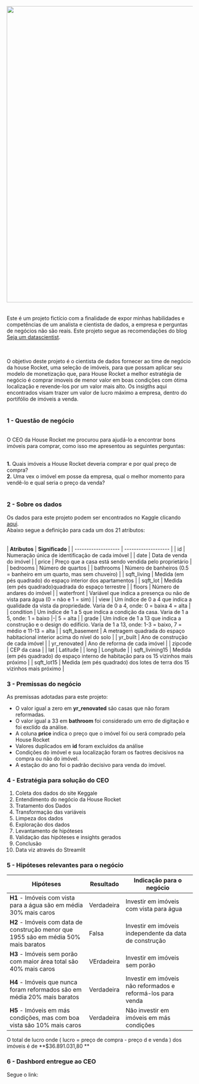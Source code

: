 <div align="center">
<img src="https://user-images.githubusercontent.com/92799101/155856910-c5ac35e9-d220-4533-9bad-ce47699450e6.png" width="800px" />
</div>

<!--- <img width="1360" alt="b8301210-f45f-11ea-8507-71ed316973d3-How-to-Find-Out-How-Much-a-House-Sold-For" src="https://user-images.githubusercontent.com/92799101/155856910-c5ac35e9-d220-4533-9bad-ce47699450e6.png"> --->
<br>
<br>
Este é um projeto fictício com a finalidade de expor minhas habilidades e competências de um analista e cientista de dados, a empresa e perguntas de negócios não são reais.
Este projeto segue as recomendações do blog <a href="https://sejaumdatascientist.com/os-5-projetos-de-data-science-que-fara-o-recrutador-olhar-para-voce">Seja um datascientist</a>.
<br><br><br>


O objetivo deste projeto é o cientista de dados fornecer ao time de negócio da house Rocket, uma seleção de imóveis, para que possam aplicar seu modelo de 
monetização que, para House Rocket a melhor estratégia de negócio é comprar imoveis de menor valor em boas condições com ótima localização e revende-los por um valor
mais alto.
Os insigths aqui encontrados visam trazer um valor de lucro máximo a empresa, dentro do portifólio de imóveis a venda.
<br><br>

### 1 - Questão de negócio
<br>
O CEO da House Rocket me procurou para ajudá-lo a encontrar bons imóveis para comprar, como isso me apresentou as seguintes perguntas:<br><br>

**1.** Quais imóveis a House Rocket deveria comprar e por qual preço de compra?<br>
**2.** Uma vex o imóvel em posse da empresa, qual o melhor momento para vendê-lo e qual seria o preço da venda?
<br><br>
### 2 - Sobre os dados

Os dados para este projeto podem ser encontrados no Kaggle clicando [aqui](https://www.kaggle.com/harlfoxem/housesalesprediction/discussion/207885).<br>
Abaixo segue a definição para cada um dos 21 atributos:<br><br><br>
| **Atributos** |  **Significado**  |
| ------------------- | ------------------- |
|  id | Numeração única de identificação de cada imóvel |
|  date |  Data de venda do imóvel |
|  price |  Preço que a casa está sendo vendida pelo proprietário |
|  bedrooms |  Número de quartos |
|  bathrooms |  Número de banheiros (0.5 = banheiro em um quarto, mas sem chuveiro) |
|  sqft_living |  Medida (em pés quadrado) do espaço interior dos apartamentos |
|  sqft_lot |  Medida (em pés quadrado)quadrada do espaço terrestre |
|  floors |  Número de andares do imóvel |
|  waterfront |  Variável que indica a presença ou não de vista para água (0 = não e 1 = sim) |
|  view |  Um índice de 0 a 4 que indica a qualidade da vista da propriedade. Varia de 0 a 4, onde: 0 = baixa 4 = alta |
|  condition |  Um índice de 1 a 5 que indica a condição da casa. Varia de 1 a 5, onde: 1 = baixo |-| 5 = alta |
|  grade |  Um índice de 1 a 13 que indica a construção e o design do edifício. Varia de 1 a 13, onde: 1-3 = baixo, 7 = médio e 11-13 = alta |
|  sqft_basement |  A metragem quadrada do espaço habitacional interior acima do nível do solo |
|  yr_built |  Ano de construção de cada imóvel |
|  yr_renovated |  Ano de reforma de cada imóvel |
|  zipcode |  CEP da casa |
|  lat |  Latitude |
|  long |  Longitude |
|  sqft_livining15 |  Medida (em pés quadrado) do espaço interno de habitação para os 15 vizinhos mais próximo |
|  sqft_lot15 |  Medida (em pés quadrado) dos lotes de terra dos 15 vizinhos mais próximo |

### 3 - Premissas do negócio

As premissas adotadas para este projeto:
- O valor igual a zero em **yr_renovated** são casas que não foram reformadas.
- O valor igual a 33 em **bathroom** foi considerado um erro de digitação e foi exclído da análise.
- A coluna **price** indica o preço que o imóvel foi ou será comprado pela House Rocket
- Valores duplicados em **id** foram excluídos da análise
- Condições do imóvel e sua localização foram os faotres decisivos na compra ou não do imóvel.
- A estação do ano foi o padrão decisivo para venda do imóvel.

### 4 - Estratégia para solução do CEO

1. Coleta dos dados do site Keggale
2. Entendimento do negócio da House Rocket
3. Tratamento dos Dados
4. Transformação das variáveis
5. Limpeza dos dados
6. Exploração dos dados
7. Levantamento de hipóteses
8. Validação das hipóteses e insights gerados
9. Conclusão
10. Data viz através do Streamlit

### 5 - Hipóteses relevantes para o negócio

 **Hipóteses** |  **Resultado**  | **Indicação para o negócio**  |
| ------------------- | ------------------- | ------------------- |
|  **H1** - Imóveis com vista para a água são em média 30% mais caros | Verdadeira | Investir em imóveis com vista para água |
|  **H2** - Imóveis com data de construção menor que 1955 são em média 50% mais baratos | Falsa | Investir em imóveis independente da data de construção |
|  **H3** - Imóveis sem porão com maior área total são 40% mais caros | VErdadeira | Investir em imóveis sem porão|
|  **H4** - Imóveis que nunca foram reformados são em média 20% mais baratos | Verdadeira | Investir em imóveis não reformados e reformá-los para venda |
|  **H5** - Imóveis em más condições, mas com boa vista são 10% mais caros | Verdadeira | Não investir em imóveis em más condições| 

O total de lucro onde ( lucro = preço de compra - preço d e venda ) dos imóveis é de **$36.891.031,80 **



### 6 - Dashbord entregue ao CEO

Segue o link: 
